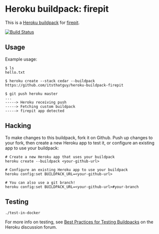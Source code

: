 # Heroku buildpack: firepit

This is a [Heroku buildpack](http://devcenter.heroku.com/articles/buildpacks) for [firepit](http://google.com/?q=firepit).

[![Build Status](https://secure.travis-ci.org/itsthatguy/heroku-buildpack-firepit.png?branch=master)](http://travis-ci.org/itsthatguy/heroku-buildpack-firepit)

## Usage

Example usage:

    $ ls
    hello.txt

    $ heroku create --stack cedar --buildpack https://github.com/itsthatguy/heroku-buildpack-firepit

    $ git push heroku master
    ...
    -----> Heroku receiving push
    -----> Fetching custom buildpack
    -----> firepit app detected

Hacking
-------

To make changes to this buildpack, fork it on Github. Push up changes to your fork, then create a new Heroku app to test it, or configure an existing app to use your buildpack:

```
# Create a new Heroku app that uses your buildpack
heroku create --buildpack <your-github-url>

# Configure an existing Heroku app to use your buildpack
heroku config:set BUILDPACK_URL=<your-github-url>

# You can also use a git branch!
heroku config:set BUILDPACK_URL=<your-github-url>#your-branch
```

## Testing

```
./test-in-docker
```

For more info on testing, see [Best Practices for Testing Buildpacks](https://discussion.heroku.com/t/best-practices-for-testing-buildpacks/294) on the Heroku discussion forum.
